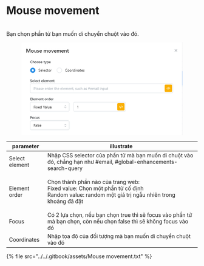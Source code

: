 # Mouse movement

\
Bạn chọn phần tử bạn muốn di chuyển chuột vào đó.

<figure><img src="../../.gitbook/assets/Mouse movement.png" alt=""><figcaption></figcaption></figure>

| parameter      | illustrate                                                                                                                                            |
| -------------- | ----------------------------------------------------------------------------------------------------------------------------------------------------- |
| Select element | Nhập CSS selector của phần tử mà bạn muốn di chuột vào đó, chẳng hạn như #email, #global-enhancements-search-query                                    |
| Element order  | <p>Chọn thành phần nào của trang web:<br>Fixed value: Chọn một phần tử cố định<br>Random value: random một giá trị ngẫu nhiên trong khoảng đã đặt</p> |
| Focus          | Có 2 lựa chọn, nếu bạn chọn true thì sẽ focus vào phần tử mà bạn chọn, còn nếu chọn false thì sẽ không focus vào đó                                   |
| Coordinates    | Nhập tọa độ của đối tượng mà bạn muốn di chuyển chuột vào đó                                                                                          |



{% file src="../../.gitbook/assets/Mouse movement.txt" %}
